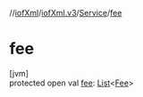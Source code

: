 //[iofXml](../../../index.md)/[iofXml.v3](../index.md)/[Service](index.md)/[fee](fee.md)

# fee

[jvm]\
protected open val [fee](fee.md): [List](https://docs.oracle.com/javase/8/docs/api/java/util/List.html)<[Fee](../-fee/index.md)>
